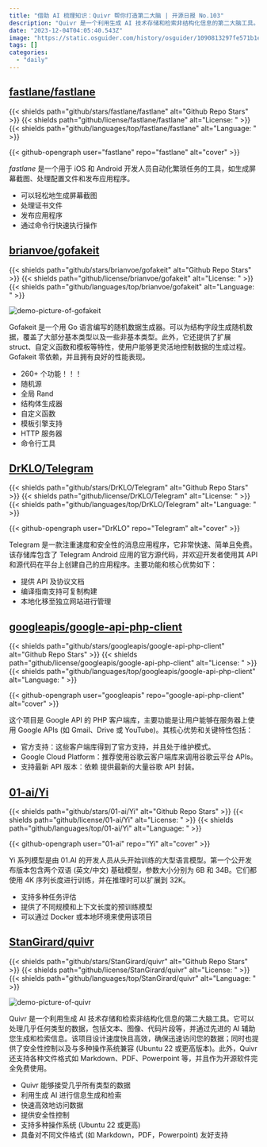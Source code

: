 ```yaml
---
title: "借助 AI 梳理知识：Quivr 帮你打造第二大脑 | 开源日报 No.103"
description: "Quivr 是一个利用生成 AI 技术存储和检索非结构化信息的第二大脑工具。它可以处理几乎任何类型的数据，包括文本、图像、代码片段等，并通过先进的 AI 辅助您生成和检索信息。该项目设计速度快且高效，确保迅速访问您的数据；同时也提供了安全性控制以及与多种操作系统兼容 (Ubuntu 22 或更高版本)。此外，Quivr 还支持各种文件格式如 Markdown、PDF、Powerpoint 等，并且作为开源软件完全免费使用。"
date: "2023-12-04T04:05:40.543Z"
image: "https://static.osguider.com/history/osguider/1090813297fe571b1e92de4cee102ee5.png"
tags: []
categories:
  - "daily"
---
```


## [fastlane/fastlane](https://github.com/fastlane/fastlane)

{{< shields path="github/stars/fastlane/fastlane" alt="Github Repo Stars" >}} {{< shields path="github/license/fastlane/fastlane" alt="License: " >}} {{< shields path="github/languages/top/fastlane/fastlane" alt="Language: " >}}

{{< github-opengraph user="fastlane" repo="fastlane" alt="cover" >}}

_fastlane_ 是一个用于 iOS 和 Android 开发人员自动化繁琐任务的工具，如生成屏幕截图、处理配置文件和发布应用程序。

- 可以轻松地生成屏幕截图
- 处理证书文件
- 发布应用程序
- 通过命令行快速执行操作

## [brianvoe/gofakeit](https://github.com/brianvoe/gofakeit)

{{< shields path="github/stars/brianvoe/gofakeit" alt="Github Repo Stars" >}} {{< shields path="github/license/brianvoe/gofakeit" alt="License: " >}} {{< shields path="github/languages/top/brianvoe/gofakeit" alt="Language: " >}}

![demo-picture-of-gofakeit](https://static.osguider.com/history/osguider/2369f16aa359d8d01e2812c100831944.png)

Gofakeit 是一个用 Go 语言编写的随机数据生成器。可以为结构字段生成随机数据，覆盖了大部分基本类型以及一些非基本类型。此外，它还提供了扩展 struct、自定义函数和模板等特性，使用户能够更灵活地控制数据的生成过程。Gofakeit 零依赖，并且拥有良好的性能表现。

- 260+ 个功能！！！
- 随机源
- 全局 Rand
- 结构体生成器
- 自定义函数
- 模板引擎支持
- HTTP 服务器
- 命令行工具

## [DrKLO/Telegram](https://github.com/DrKLO/Telegram)

{{< shields path="github/stars/DrKLO/Telegram" alt="Github Repo Stars" >}} {{< shields path="github/license/DrKLO/Telegram" alt="License: " >}} {{< shields path="github/languages/top/DrKLO/Telegram" alt="Language: " >}}

{{< github-opengraph user="DrKLO" repo="Telegram" alt="cover" >}}

Telegram 是一款注重速度和安全性的消息应用程序，它非常快速、简单且免费。该存储库包含了 Telegram Android 应用的官方源代码，并欢迎开发者使用其 API 和源代码在平台上创建自己的应用程序。主要功能和核心优势如下：

- 提供 API 及协议文档
- 编译指南支持可复制构建
- 本地化移至独立网站进行管理

## [googleapis/google-api-php-client](https://github.com/googleapis/google-api-php-client)

{{< shields path="github/stars/googleapis/google-api-php-client" alt="Github Repo Stars" >}} {{< shields path="github/license/googleapis/google-api-php-client" alt="License: " >}} {{< shields path="github/languages/top/googleapis/google-api-php-client" alt="Language: " >}}

{{< github-opengraph user="googleapis" repo="google-api-php-client" alt="cover" >}}

这个项目是 Google API 的 PHP 客户端库，主要功能是让用户能够在服务器上使用 Google APIs (如 Gmail、Drive 或 YouTube)。其核心优势和关键特性包括：

- 官方支持：这些客户端库得到了官方支持，并且处于维护模式。
- Google Cloud Platform：推荐使用谷歌云客户端库来调用谷歌云平台 APIs。
- 支持最新 API 版本：依赖  提供最新的大量谷歌 API 封装。

## [01-ai/Yi](https://github.com/01-ai/Yi)

{{< shields path="github/stars/01-ai/Yi" alt="Github Repo Stars" >}} {{< shields path="github/license/01-ai/Yi" alt="License: " >}} {{< shields path="github/languages/top/01-ai/Yi" alt="Language: " >}}

{{< github-opengraph user="01-ai" repo="Yi" alt="cover" >}}

Yi 系列模型是由 01.AI 的开发人员从头开始训练的大型语言模型。第一个公开发布版本包含两个双语 (英文/中文) 基础模型，参数大小分别为 6B 和 34B。它们都使用 4K 序列长度进行训练，并在推理时可以扩展到 32K。

- 支持多种任务评估
- 提供了不同规模和上下文长度的预训练模型
- 可以通过 Docker 或本地环境来使用该项目

## [StanGirard/quivr](https://github.com/StanGirard/quivr)

{{< shields path="github/stars/StanGirard/quivr" alt="Github Repo Stars" >}} {{< shields path="github/license/StanGirard/quivr" alt="License: " >}} {{< shields path="github/languages/top/StanGirard/quivr" alt="Language: " >}}

![demo-picture-of-quivr](https://static.osguider.com/history/2023/c7b85935588be0a7f11495dc02fac847.png)

Quivr 是一个利用生成 AI 技术存储和检索非结构化信息的第二大脑工具。它可以处理几乎任何类型的数据，包括文本、图像、代码片段等，并通过先进的 AI 辅助您生成和检索信息。该项目设计速度快且高效，确保迅速访问您的数据；同时也提供了安全性控制以及与多种操作系统兼容 (Ubuntu 22 或更高版本)。此外，Quivr 还支持各种文件格式如 Markdown、PDF、Powerpoint 等，并且作为开源软件完全免费使用。

- Quivr 能够接受几乎所有类型的数据
- 利用生成 AI 进行信息生成和检索
- 快速高效地访问数据
- 提供安全性控制
- 支持多种操作系统 (Ubuntu 22 或更高)
- 具备对不同文件格式 (如 Markdown，PDF，Powerpoint) 友好支持

